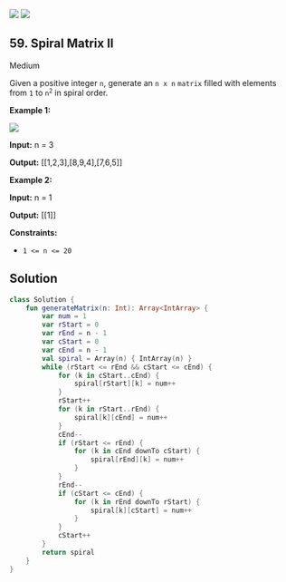 [![](https://img.shields.io/github/stars/javadev/LeetCode-in-Kotlin?label=Stars&style=flat-square)](https://github.com/javadev/LeetCode-in-Kotlin)
[![](https://img.shields.io/github/forks/javadev/LeetCode-in-Kotlin?label=Fork%20me%20on%20GitHub%20&style=flat-square)](https://github.com/javadev/LeetCode-in-Kotlin/fork)

## 59\. Spiral Matrix II

Medium

Given a positive integer `n`, generate an `n x n` `matrix` filled with elements from `1` to <code>n<sup>2</sup></code> in spiral order.

**Example 1:**

![](https://assets.leetcode.com/uploads/2020/11/13/spiraln.jpg)

**Input:** n = 3

**Output:** [[1,2,3],[8,9,4],[7,6,5]]

**Example 2:**

**Input:** n = 1

**Output:** [[1]]

**Constraints:**

*   `1 <= n <= 20`

## Solution

```kotlin
class Solution {
    fun generateMatrix(n: Int): Array<IntArray> {
        var num = 1
        var rStart = 0
        var rEnd = n - 1
        var cStart = 0
        var cEnd = n - 1
        val spiral = Array(n) { IntArray(n) }
        while (rStart <= rEnd && cStart <= cEnd) {
            for (k in cStart..cEnd) {
                spiral[rStart][k] = num++
            }
            rStart++
            for (k in rStart..rEnd) {
                spiral[k][cEnd] = num++
            }
            cEnd--
            if (rStart <= rEnd) {
                for (k in cEnd downTo cStart) {
                    spiral[rEnd][k] = num++
                }
            }
            rEnd--
            if (cStart <= cEnd) {
                for (k in rEnd downTo rStart) {
                    spiral[k][cStart] = num++
                }
            }
            cStart++
        }
        return spiral
    }
}
```